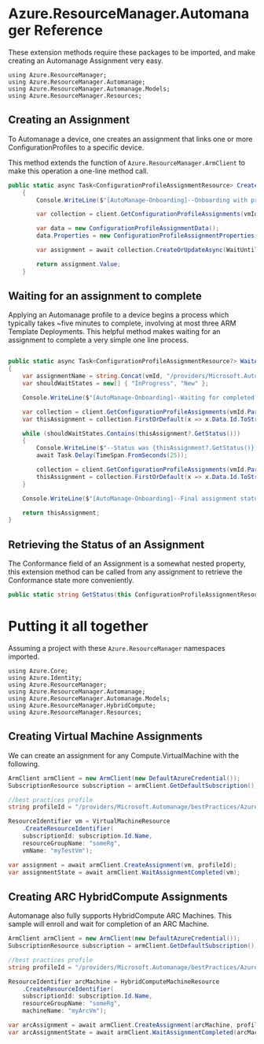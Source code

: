 # Azure.ResourceManager.Automanager Reference

These extension methods require these packages to be imported, and make creating an Automanage Assignment very easy.

```
using Azure.ResourceManager;
using Azure.ResourceManager.Automanage;
using Azure.ResourceManager.Automanage.Models;
using Azure.ResourceManager.Resources;
```

## Creating an Assignment

To Automanage a device, one creates an assignment that links one or more ConfigurationProfiles to a specific device.  

This method extends the function of `Azure.ResourceManager.ArmClient` to make this operation a one-line method call.

```csharp
public static async Task<ConfigurationProfileAssignmentResource> CreateAssignment(this ArmClient client, ResourceIdentifier vmId, string profileId)
    {
        Console.WriteLine($"[AutoManage-Onboarding]--Onboarding with profile, {profileId}");

        var collection = client.GetConfigurationProfileAssignments(vmId);

        var data = new ConfigurationProfileAssignmentData();
        data.Properties = new ConfigurationProfileAssignmentProperties() { ConfigurationProfile = profileId };

        var assignment = await collection.CreateOrUpdateAsync(WaitUntil.Completed, "default", data);

        return assignment.Value;
    }

```
## Waiting for an assignment to complete

Applying an Automanage profile to a device begins a process which typically takes ~five minutes to complete, involving at most three ARM Template Deployments.  This helpful method makes waiting for an assignment to complete a very simple one line process.

```csharp

public static async Task<ConfigurationProfileAssignmentResource?> WaitAssignmentCompleted(this ArmClient client, ResourceIdentifier vmId)
{
    var assignmentName = string.Concat(vmId, "/providers/Microsoft.Automanage/configurationProfileAssignments/default");
    var shouldWaitStates = new[] { "InProgress", "New" };

    Console.WriteLine($"[AutoManage-Onboarding]--Waiting for completed onboarding with profile, {vmId}");

    var collection = client.GetConfigurationProfileAssignments(vmId.Parent);
    var thisAssignment = collection.FirstOrDefault(x => x.Data.Id.ToString() == assignmentName);

    while (shouldWaitStates.Contains(thisAssignment?.GetStatus()))
    {
        Console.WriteLine($"--Status was {thisAssignment?.GetStatus()}, waiting for completed status");
        await Task.Delay(TimeSpan.FromSeconds(25));

        collection = client.GetConfigurationProfileAssignments(vmId.Parent);
        thisAssignment = collection.FirstOrDefault(x => x.Data.Id.ToString() == assignmentName);
    }

    Console.WriteLine($"[AutoManage-Onboarding]--Final assignment status for this VM was {thisAssignment?.GetStatus()}");

    return thisAssignment;
}

```

## Retrieving the Status of an Assignment

The Conformance field of an Assignment is a somewhat nested property, this extension method can be called from any assignment to retrieve the Conformance state more conveniently.

```csharp
public static string GetStatus(this ConfigurationProfileAssignmentResource resource) => resource.Data.Properties.Status;
```

# Putting it all together

Assuming a project with these `Azure.ResourceManager` namespaces imported.

```
using Azure.Core;
using Azure.Identity;
using Azure.ResourceManager;
using Azure.ResourceManager.Automanage;
using Azure.ResourceManager.Automanage.Models;
using Azure.ResourceManager.HybridCompute;
using Azure.ResourceManager.Resources;
```

## Creating Virtual Machine Assignments

We can create an assignment for any Compute.VirtualMachine with the following.

```csharp
ArmClient armClient = new ArmClient(new DefaultAzureCredential());
SubscriptionResource subscription = armClient.GetDefaultSubscription();

//best practices profile
string profileId = "/providers/Microsoft.Automanage/bestPractices/AzureBestPracticesProduction";

ResourceIdentifier vm = VirtualMachineResource
    .CreateResourceIdentifier(
    subscriptionId: subscription.Id.Name,
    resourceGroupName: "someRg",
    vmName: "myTestVm");

var assignment = await armClient.CreateAssignment(vm, profileId);
var assignmentState = await armClient.WaitAssignmentCompleted(vm);
```

## Creating ARC HybridCompute Assignments

Automanage also fully supports HybridCompute ARC Machines.  This sample will enroll and wait for completion of an ARC Machine.

```csharp
ArmClient armClient = new ArmClient(new DefaultAzureCredential());
SubscriptionResource subscription = armClient.GetDefaultSubscription();

//best practices profile
string profileId = "/providers/Microsoft.Automanage/bestPractices/AzureBestPracticesProduction";

ResourceIdentifier arcMachine = HybridComputeMachineResource
    .CreateResourceIdentifier(
    subscriptionId: subscription.Id.Name,
    resourceGroupName: "someRg",
    machineName: "myArcVm");

var arcAssignment = await armClient.CreateAssignment(arcMachine, profileId);
var arcAssignmentState = await armClient.WaitAssignmentCompleted(arcMachine);
```

